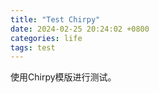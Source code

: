 ```yaml
---
title: "Test Chirpy"
date: 2024-02-25 20:24:02 +0800
categories: life
tags: test
---
```


使用Chirpy模版进行测试。
